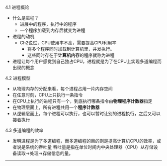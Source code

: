 4.1 进程概论
* 什么是进程？
  * 进展中的程序，执行中的程序
  * 一个程序加载到内存后就变为进程
* 进程的动机
  * Ch2说过，CPU使用率不高，需要提高CPU利用率
    * 将多个程序同时加载到计算机里，并发执行。
    * 这些同时存在于**计算机内存**的程序就称为进程
* 进程让每个用户感觉到自己独占CPU，进程就是为了在CPU上实现多道编程而出现的概念

4.2 进程模型

* 从物理内存的分配来看，每个进程占用一片内存空间
* 在任意时刻，CPU上只执行一条指令
 * 在CPU上执行的进程只有一个，到底执行哪条指令由**物理程序计数器**指定
 * 在物理层面上，所有进程共用一个**程序计数器**
 * 从逻辑层面上，每个进程可以执行，也可以暂时让别的进程执行，之后又可以接着执行

 
4.3 多道编程的效率
 * 发明进程是为了多道编程，而多道编程的目的则是提高计算机CPU的效率，或者说是系统的吞吐量 
         吞吐量是指在单位时间内中央处理器（CPU）从存储设备读取->处理->存储信息的量。













--------------------------------


